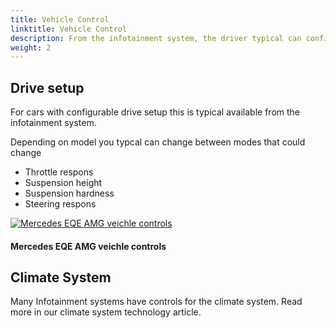 ```yaml
---
title: Vehicle Control
linktitle: Vehicle Control
description: From the infotainment system, the driver typical can configure the car settings for various features.
weight: 2
---
```

<!-- markdownlint-disable MD033 -->

## Drive setup

For cars with configurable drive setup this is typical available from the infotainment system. 

Depending on model you typcal can change between modes that could change

- Throttle respons
- Suspension height
- Suspension hardness
- Steering respons

<figur>
    <a href="https://media.evkx.net/multimedia/technology/infotainment/vehiclecontrol/mercedeseqe_1.jpg">
    <img src="https://media.evkx.net/multimedia/technology/infotainment/vehiclecontrol/mercedeseqe_1_st.jpg" alt="Mercedes EQE AMG veichle controls" title="Mercedes EQE AMG veichle controls">
    </a>
    <figcaption><h4>Mercedes EQE AMG veichle controls</h4></figcaption>
</figur>

## Climate System

Many Infotainment systems have controls for the climate system. Read more in our climate system technology article.

## 





